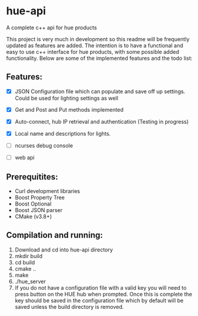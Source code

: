 # hue-api
A complete c++ api for hue products

This project is very much in development so this readme will be frequently updated
as features are added. The intention is to have a functional and easy to use c++ interface
for hue products, with some possible added functionality.  Below are some of the implemented features and the todo list:

## Features:

  - [X] JSON Configuration file which can populate and save off up settings.  Could be used
    for lighting settings as well

  - [X] Get and Post and Put methods implemented

  - [X] Auto-connect, hub IP retrieval and authentication (Testing in progress)

  - [X] Local name and descriptions for lights.

  - [ ] ncurses debug console

  - [ ] web api

## Prerequitites:

  - Curl development libraries
  - Boost Property Tree
  - Boost Optional
  - Boost JSON parser
  - CMake (v3.8+)

## Compilation and running:

  1. Download and cd into hue-api directory
  2. mkdir build
  3. cd build
  4. cmake ..
  5. make
  6. ./hue_server
  7. If you do not have a configuration file with a valid key you will need to press
     button on the HUE hub when prompted. Once this is complete the key should be saved
     in the configuration file which by default will be saved unless the build directory
     is removed.




